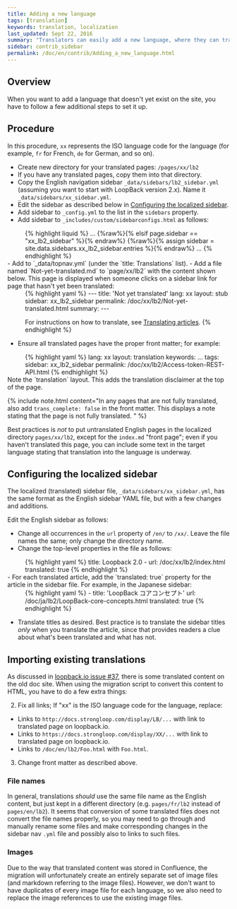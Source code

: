 ```yaml
---
title: Adding a new language
tags: [translation]
keywords: translation, localization
last_updated: Sept 22, 2016
summary: "Translators can easily add a new language, where they can translate LoopBack docs."
sidebar: contrib_sidebar
permalink: /doc/en/contrib/Adding_a_new_language.html
---
```


## Overview

When you want to add a language that doesn't yet exist on the site, you have to follow a few
additional steps to set it up.

## Procedure

In this procedure, `xx` represents the ISO language code for the language (for example, `fr` for French, `de` for German, and so on).

- Create new directory for your translated pages: `/pages/xx/lb2`
- If you have any translated pages, copy them into that directory.
- Copy the English navigation sidebar `_data/sidebars/lb2_sidebar.yml` (assuming you want to start with LoopBack version 2.x).  Name it `_data/sidebars/xx_sidebar.yml`.
- Edit the sidebar as described below in [Configuring the localized sidebar](#configuring-the-localized-sidebar).
- Add sidebar to `_config.yml` to the list in the `sidebars` property.
- Add sidebar to `_includes/custom/sidebarconfigs.html` as follows:
<div style="margin-left:40px;">{% highlight liquid %}
...
{%raw%}{% elsif page.sidebar == "xx_lb2_sidebar" %}{% endraw%}
    {%raw%}{% assign sidebar = site.data.sidebars.xx_lb2_sidebar.entries %}{% endraw%}
...
{% endhighlight %}</div>
- Add to `_data/topnav.yml` (under the `title: Translations` list).
- Add a file named `Not-yet-translated.md` to `page/xx/lb2` with the content shown below.
This page is displayed when someone clicks on a sidebar link for page that hasn't yet been translated:
<div style="margin-left:40px;">{% highlight yaml %}
---
title: 'Not yet translated'
lang: xx
layout: stub
sidebar: xx_lb2_sidebar
permalink: /doc/xx/lb2/Not-yet-translated.html
summary:
---

For instructions on how to translate, see [Translating articles](Translating_articles.html).
{% endhighlight %}</div>
- Ensure all translated pages have the proper front matter; for example:
<div style="margin-left:40px;">{% highlight yaml %}
lang: xx
layout: translation
keywords: ...
tags:
sidebar: xx_lb2_sidebar
permalink: /doc/xx/lb2/Access-token-REST-API.html
{% endhighlight %}</div>
Note the `translation` layout.  This adds the translation disclaimer at the top of the page.

{% include note.html content="In any pages that are not fully translated, also add `trans_complete: false` in the front matter.  This displays a note stating that the page is not fully translated.
" %}

Best practices is _not_ to put untranslated English pages in the localized directory `pages/xx/lb2`, except for the `index.md` "front page"; even if you haven't translated this page, you can include some text in the target language stating that translation into the language is underway.

## Configuring the localized sidebar

The localized (translated) sidebar file, `_data/sidebars/xx_sidebar.yml`, has the same format as the
English sidebar YAML file, but with a few changes and additions.

Edit the English sidebar as follows:

- Change all occurrences in the `url` property of `/en/` to `/xx/`.  Leave the file names the same; only change the directory name.
- Change the top-level properties in the file as follows:

<div style="margin-left:40px;">{% highlight yaml %}
title: Loopback 2.0 - <Add language name here>
url: /doc/xx/lb2/index.html
translated: true
{% endhighlight %}</div>
- For each translated article, add the `translated: true` property for the article in the sidebar file.  For example, in the Japanese sidebar:
<div style="margin-left:40px;">{% highlight yaml %}
- title: 'LoopBack コアコンセプト'
  url: /doc/ja/lb2/LoopBack-core-concepts.html
  translated: true
{% endhighlight %}</div>

- Translate titles as desired.  Best practice is to translate the sidebar titles _only_ when you translate the article, since that provides readers a clue about what's been translated and what has not.

## Importing existing translations

As discussed in [loopback.io issue #37](https://github.com/strongloop/loopback.io/issues/37), there is some translated content on the old doc site.   When using the migration script to convert this content to HTML, you have to do a few extra things:

2. Fix all links; If "xx" is the ISO language code for the language, replace:
  - Links to `http://docs.strongloop.com/display/LB/...` with link to translated page on loopback.io.
  - Links to `https://docs.strongloop.com/display/XX/...` with link to translated page on loopback.io.
  - Links to `/doc/en/lb2/Foo.html` with `Foo.html`.
3. Change front matter as described above.

### File names

In general, translations _should_ use the same file name as the English content, but just kept in a different directory (e.g. `pages/fr/lb2` instead of `pages/en/lb2`).  It seems that conversion of some translated files does not convert the file names properly, so you may need to go through and manually rename some files and make corresponding changes in the sidebar nav `.yml` file and possibly also to links to such files.

### Images
Due to the way that translated content was stored in Confluence, the migration will unfortunately create an entirely separate set of image files (and markdown referring to the image files).  However, we don't want to have duplicates of every image file for each language, so we also need to replace the image references to use the existing image files.
